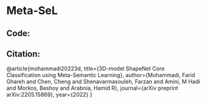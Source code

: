 # Meta-SeL

## Code:

## Citation:
  @article{mohammadi20223d,
    title={3D-model ShapeNet Core Classification using Meta-Semantic Learning},
    author={Mohammadi, Farid Ghareh and Chen, Cheng and Shenavarmasouleh, Farzan and Amini, M Hadi and Morkos, Beshoy and Arabnia, Hamid R},
    journal={arXiv preprint arXiv:2205.15869},
    year={2022}
  }

